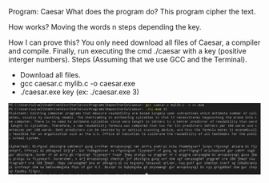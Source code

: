 Program: Caesar
What does the program do?
This program cipher the text.

How works?
Moving the words n steps depending the key.

How I can prove this?
You only need download all files of Caesar, a compiler and compile. Finally, run executing the cmd ./caesar with a key (positive interger numbers).
Steps (Assuming that we use GCC and the Terminal).
- Download all files.
- gcc caesar.c mylib.c -o caesar.exe
- ./caesar.exe key  (ex: ./caesar.exe 3)


![Example](https://github.com/WillPy45/Public-repository/blob/main/Caesar/ExampleCaesar.PNG)
